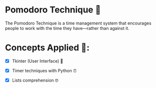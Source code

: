 # Pomodoro Technique 🍅
The Pomodoro Technique is a time management system that encourages people to work with the time they have—rather than against it.

# Concepts Applied 🧐:
- [x] Tkinter (User Interface) 🎨
 
- [x] Timer techniques with Python ⏰
  
- [x] Lists comprehension 🤓
